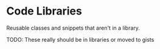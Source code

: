 # Code Libraries

Reusable classes and snippets that aren't in a library.

TODO: These really should be in libraries or moved to gists
